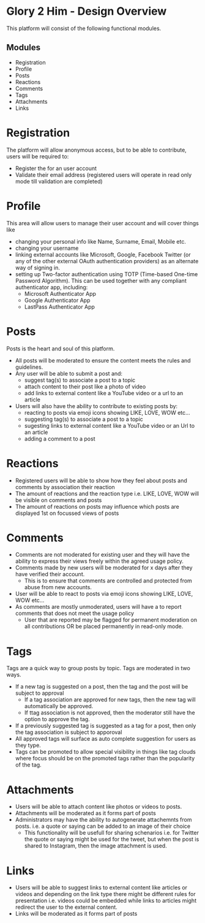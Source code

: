 # Glory 2 Him - Design Overview
This platform will consist of the following functional modules.

## Modules
- Registration
- Profile
- Posts
- Reactions
- Comments
- Tags
- Attachments
- Links

# Registration
The platform will allow anonymous access, but to be able to contribute, users will be required to:
- Register the for an user account
- Validate their email address (registered users will operate in read only mode till validation are completed)

# Profile
This area will allow users to manage their user account and will cover things like
- changing your personal info like Name, Surname, Email, Mobile etc.
- changing your username
- linking external accounts like Microsoft, Google, Facebook Twitter (or any of the other external OAuth authentication providers) as an alternate way of signing in.
- setting up Two-factor authentication using TOTP (Time-based One-time Password Algorithm). This can be used together with any compliant authenticator app, including:
  - Microsoft Authenticator App
  - Google Authenticator App
  - LastPass Authenticator App

# Posts
Posts is the heart and soul of this platform.  
- All posts will be moderated to ensure the content meets the rules and guidelines.
- Any user will be able to submit a post and:
  - suggest tag(s) to associate a post to a topic
  - attach content to their post like a photo of video 
  - add links to external content like a YouTube video or a url to an article
- Users will also have the ability to contribute to existing posts by:
  - reacting to posts via emoji icons showing LIKE, LOVE, WOW etc...
  - suggesting tag(s) to associate a post to a topic
  - sugesting links to external content like a YouTube video or an Url to an article
  - adding a comment to a post

# Reactions
- Registered users will be able to show how they feel about posts and comments by association their reaction
- The amount of reactions and the reaction type i.e. LIKE, LOVE, WOW will be visible on comments and posts
- The amount of reactions on posts may influence which posts are displayed 1st on focussed views of posts

# Comments
- Comments are not moderated for existing user and they will have the ability to express their views freely within the agreed usage policy.
- Comments made by new users will be moderated for x days after they have verified their account.
  -  This is to ensure that comments are controlled and protected from abuse from new accounts.
- User will be able to react to posts via emoji icons showing LIKE, LOVE, WOW etc...
- As comments are mostly unmoderated, users will have a to report comments that does not meet the usage policy
  - User that are reported may be flagged for permanent moderation on all contributions OR be placed permanently in read-only mode.

# Tags
Tags are a quick way to group posts by topic.  Tags are moderated in two ways.
- If a new tag is suggested on a post, then the tag and the post will be subject to approval
  - If a tag association are approved for new tags, then the new tag will automatically be approved.
  - If ttag association is not approved, then the moderator still have the option to approve the tag.
- If a previously suggested tag is suggested as a tag for a post, then only the tag association is subject to apporoval
- All approved tags will surface as auto complete suggestion for users as they type.
- Tags can be promoted to allow special visibility in things like tag clouds where focus should be on the promoted tags rather than the popularity of the tag.

# Attachments
- Users will be able to attach content like photos or videos to posts.
- Attachments will be moderated as it forms part of posts
- Administrators may have the ability to autogenerate attachemnts from posts. i.e. a quote or saying can be added to an image of their choice
  -  This functionality will be usefull for sharing schenarios i.e. for Twitter the quote or saying might be used for the tweet, but when the post is shared to Instagram, then the image attachment is used.

# Links
- Users will be able to suggest links to external content like articles or videos and depending on the link type there might be different rules for presentation i.e. videos could be embedded while links to articles might redirect the user to the external content.
- Links will be moderated as it forms part of posts
